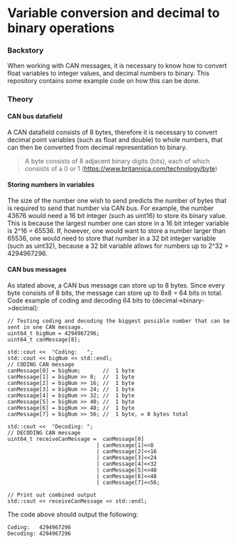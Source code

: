 # Variable conversion and decimal to binary operations

### Backstory
When working with CAN messages, it is necessary to know how to convert float variables to integer values, and decimal numbers to binary. This repository contains some example code on how this can be done.

### Theory
#### CAN bus datafield
A CAN datafield consists of 8 bytes, therefore it is necessary to convert decimal point variables (such as float and double) to whole numbers, that can then be converted from decimal representation to binary.
> A byte consists of 8 adjacent binary digits (bits), each of which consists of a 0 or 1 (https://www.britannica.com/technology/byte)

#### Storing numbers in variables
The size of the number one wish to send predicts the number of bytes that is required to send that number via CAN bus. For example, the number 43676 would need a 16 bit integer (such as uint16) to store its binary value. This is because the largest number one can store in a 16 bit integer variable is 2^16 = 65536. If, however, one would want to store a number larger than 65536, one would need to store that number in a 32 bit integer variable (such as uint32), because a 32 bit variable allows for numbers up to 2^32 = 4294967296.

#### CAN bus messages
As stated above, a CAN bus message can store up to 8 bytes. Since every byte consists of 8 bits, the message can store up to 8x8 = 64 bits in total.
Code example of coding and decoding 64 bits to (decimal->binary->decimal):

    // Testing coding and decoding the biggest possible number that can be sent in one CAN message.
    uint64_t bigNum = 4294967296;
    uint64_t canMessage[8];

    std::cout <<  "Coding:   ";
    std::cout << bigNum << std::endl;
    // CODING CAN message
    canMessage[0] = bigNum;       //  1 byte
    canMessage[1] = bigNum >> 8;  //  1 byte
    canMessage[2] = bigNum >> 16; //  1 byte
    canMessage[3] = bigNum >> 24; //  1 byte
    canMessage[4] = bigNum >> 32; //  1 byte
    canMessage[5] = bigNum >> 40; //  1 byte
    canMessage[6] = bigNum >> 48; //  1 byte
    canMessage[7] = bigNum >> 56; //  1 byte, = 8 bytes total

    std::cout <<  "Decoding: ";
    // DECODING CAN message
    uint64_t receiveCanMessage =  canMessage[0]
                                | canMessage[1]<<8
                                | canMessage[2]<<16
                                | canMessage[3]<<24
                                | canMessage[4]<<32
                                | canMessage[5]<<40
                                | canMessage[6]<<48
                                | canMessage[7]<<56;
                        
    // Print out combined output
    std::cout << receiveCanMessage << std::endl;
  
The code above should output the following:

    Coding:   4294967296
    Decoding: 4294967296
